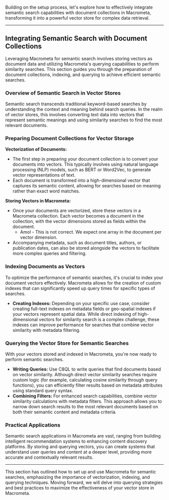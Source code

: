 Building on the setup process, let's explore how to effectively integrate semantic search capabilities with document collections in Macrometa, transforming it into a powerful vector store for complex data retrieval.

---

## Integrating Semantic Search with Document Collections

Leveraging Macrometa for semantic search involves storing vectors as document data and utilizing Macrometa's querying capabilities to perform similarity searches. This section guides you through the preparation of document collections, indexing, and querying to achieve efficient semantic searches.

### Overview of Semantic Search in Vector Stores

Semantic search transcends traditional keyword-based searches by understanding the context and meaning behind search queries. In the realm of vector stores, this involves converting text data into vectors that represent semantic meanings and using similarity searches to find the most relevant documents.

### Preparing Document Collections for Vector Storage

**Vectorization of Documents:**
- The first step in preparing your document collection is to convert your documents into vectors. This typically involves using natural language processing (NLP) models, such as BERT or Word2Vec, to generate vector representations of text.
- Each document is transformed into a high-dimensional vector that captures its semantic content, allowing for searches based on meaning rather than exact word matches.

**Storing Vectors in Macrometa:**
- Once your documents are vectorized, store these vectors in a Macrometa collection. Each vector becomes a document in the collection, with the vector dimensions stored as fields within the document.
  - Amol - This is not correct. We expect one array in the document per vector dimension.
- Accompanying metadata, such as document titles, authors, or publication dates, can also be stored alongside the vectors to facilitate more complex queries and filtering.

### Indexing Documents as Vectors

To optimize the performance of semantic searches, it's crucial to index your document vectors effectively. Macrometa allows for the creation of custom indexes that can significantly speed up query times for specific types of searches.

- **Creating Indexes:** Depending on your specific use case, consider creating full-text indexes on metadata fields or geo-spatial indexes if your vectors represent spatial data. While direct indexing of high-dimensional vectors for similarity search is a complex challenge, these indexes can improve performance for searches that combine vector similarity with metadata filtering.

### Querying the Vector Store for Semantic Searches

With your vectors stored and indexed in Macrometa, you're now ready to perform semantic searches.

- **Writing Queries:** Use C8QL to write queries that find documents based on vector similarity. Although direct vector similarity searches require custom logic (for example, calculating cosine similarity through query functions), you can efficiently filter results based on metadata attributes using standard query syntax.
- **Combining Filters:** For enhanced search capabilities, combine vector similarity calculations with metadata filters. This approach allows you to narrow down search results to the most relevant documents based on both their semantic content and metadata criteria.

### Practical Applications

Semantic search applications in Macrometa are vast, ranging from building intelligent recommendation systems to enhancing content discovery platforms. By storing and querying vectors, you can create systems that understand user queries and content at a deeper level, providing more accurate and contextually relevant results.

---

This section has outlined how to set up and use Macrometa for semantic searches, emphasizing the importance of vectorization, indexing, and querying techniques. Moving forward, we will delve into querying strategies and best practices to maximize the effectiveness of your vector store in Macrometa.
